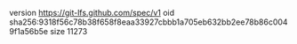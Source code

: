 version https://git-lfs.github.com/spec/v1
oid sha256:9318f56c78b38f658f8eaa33927cbbb1a705eb632bb2ee78b86c0049f1a56b5e
size 11273
